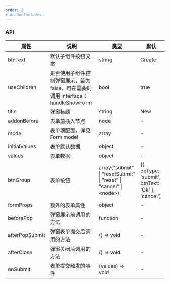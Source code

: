 ```yaml
---
order: 2
# docGenIncludes:
---
```


### API

| 属性 | 说明 | 类型 | 默认 |
| -------- | -------- | -------- | -------- |
| btnText | 默认子组件按钮文案 | string | Create |
| useChildren | 是否使用子组件控制弹窗展示，若为 false，可在需要时调用 interface：handleShowForm | bool | true |
| title | 弹窗标题 | string | New |
| addonBefore | 表单前插入节点 | node | - |
| model | 表单项配置，详见 Form model | array | - |
| initialValues | 表单默认数据 | object | - |
| values | 表单数据 | object | - |
| btnGroup | 表单按钮 | array("submit" \| "resetSubmit" \| "reset" \| "cancel" \| \<node\>) | [{ opType: 'submit', btnText: 'Ok' }, 'cancel'] |
| formProps | 额外的表单属性 | object | - |
| beforePop | 弹窗展示前调用的方法 | function | - |
| afterPopSubmit | 弹窗表单提交后调用的方法 | () => void | - |
| afterClose | 弹窗关闭后调用的方法 | () => void | - |
| onSubmit | 表单提交触发的事件 | (values) => void | - |

